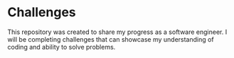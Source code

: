 # Challenges

This repository was created to share my progress as a software engineer. I will be completing challenges that can showcase my understanding of coding and ability to solve problems.
